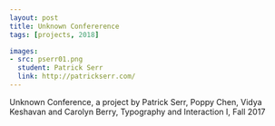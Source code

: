 ```yaml
---
layout: post
title: Unknown Confererence
tags: [projects, 2018]

images:
- src: pserr01.png
  student: Patrick Serr
  link: http://patrickserr.com/
---
```


Unknown Conference, a project by Patrick Serr, Poppy Chen, Vidya Keshavan and Carolyn Berry, Typography and Interaction I, Fall 2017
